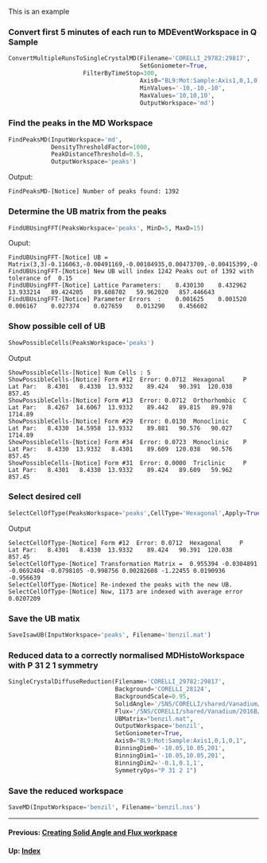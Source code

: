 This is an example 


### Convert first 5 minutes of each run to MDEventWorkspace in Q Sample
```python
ConvertMultipleRunsToSingleCrystalMD(Filename='CORELLI_29782:29817',
                                     SetGoniometer=True,
				     FilterByTimeStop=300,
                                     Axis0="BL9:Mot:Sample:Axis1,0,1,0,1",
                                     MinValues='-10,-10,-10',
                                     MaxValues='10,10,10',
                                     OutputWorkspace='md')
```

### Find the peaks in the MD Workspace
```python
FindPeaksMD(InputWorkspace='md',
            DensityThresholdFactor=1000,
            PeakDistanceThreshold=0.5,
            OutputWorkspace='peaks')
```

Output:
```
FindPeaksMD-[Notice] Number of peaks found: 1392
```

### Determine the UB matrix from the peaks
```python
FindUBUsingFFT(PeaksWorkspace='peaks', MinD=5, MaxD=15)
```
Ouput:
```
FindUBUsingFFT-[Notice] UB = Matrix(3,3)-0.116063,-0.00491169,-0.00104935,0.00473709,-0.00415399,-0.0717701,0.0726847,-0.136834,0.0027504
FindUBUsingFFT-[Notice] New UB will index 1242 Peaks out of 1392 with tolerance of  0.15
FindUBUsingFFT-[Notice] Lattice Parameters:    8.430130    8.432962   13.933214   89.424205   89.608702   59.962020   857.446643
FindUBUsingFFT-[Notice] Parameter Errors  :    0.001625    0.001520    0.006167    0.027374    0.027659    0.013290    0.456602
```

### Show possible cell of UB
```python
ShowPossibleCells(PeaksWorkspace='peaks')
```
Output
```
ShowPossibleCells-[Notice] Num Cells : 5
ShowPossibleCells-[Notice] Form #12  Error: 0.0712  Hexagonal     P   Lat Par:   8.4301   8.4330  13.9332    89.424   90.391  120.038     857.45
ShowPossibleCells-[Notice] Form #13  Error: 0.0712  Orthorhombic  C   Lat Par:   8.4267  14.6067  13.9332    89.442   89.815   89.978    1714.89
ShowPossibleCells-[Notice] Form #29  Error: 0.0130  Monoclinic    C   Lat Par:   8.4330  14.5958  13.9332    89.881   90.576   90.027    1714.89
ShowPossibleCells-[Notice] Form #34  Error: 0.0723  Monoclinic    P   Lat Par:   8.4330  13.9332   8.4301    89.609  120.038   90.576     857.45
ShowPossibleCells-[Notice] Form #31  Error: 0.0000  Triclinic     P   Lat Par:   8.4301   8.4330  13.9332    89.424   89.609   59.962     857.45
```

### Select desired cell
```python
SelectCellOfType(PeaksWorkspace='peaks',CellType='Hexagonal',Apply=True)
```
Output
```
SelectCellOfType-[Notice] Form #12  Error: 0.0712  Hexagonal     P   Lat Par:   8.4301   8.4330  13.9332    89.424   90.391  120.038     857.45
SelectCellOfType-[Notice] Transformation Matrix =  0.955394 -0.0304891 -0.0692404 -0.0798105 -0.998756 0.00282608 -1.22455 0.0190936 -0.956639
SelectCellOfType-[Notice] Re-indexed the peaks with the new UB.
SelectCellOfType-[Notice] Now, 1173 are indexed with average error 0.0207209
```

### Save the UB matix
```python
SaveIsawUB(InputWorkspace='peaks', Filename='benzil.mat')
```

### Reduced data to a correctly normalised MDHistoWorkspace with P 31 2 1 symmetry
```python
SingleCrystalDiffuseReduction(Filename='CORELLI_29782:29817',
                              Background='CORELLI_28124',
                              BackgroundScale=0.95,
                              SolidAngle='/SNS/CORELLI/shared/Vanadium/2016B/SolidAngle20160720NoCC.nxs',
                              Flux='/SNS/CORELLI/shared/Vanadium/2016B/Spectrum20160720NoCC.nxs',
                              UBMatrix="benzil.mat",
                              OutputWorkspace='benzil',
                              SetGoniometer=True,
                              Axis0="BL9:Mot:Sample:Axis1,0,1,0,1",
                              BinningDim0='-10.05,10.05,201',
                              BinningDim1='-10.05,10.05,201',
                              BinningDim2='-0.1,0.1,1',
                              SymmetryOps="P 31 2 1")
```

### Save the reduced workspace
```python
SaveMD(InputWorkspace='benzil', Filename='benzil.nxs')
```

* * *
#### Previous: [Creating Solid Angle and Flux workpace](van)
#### Up: [Index](index)
